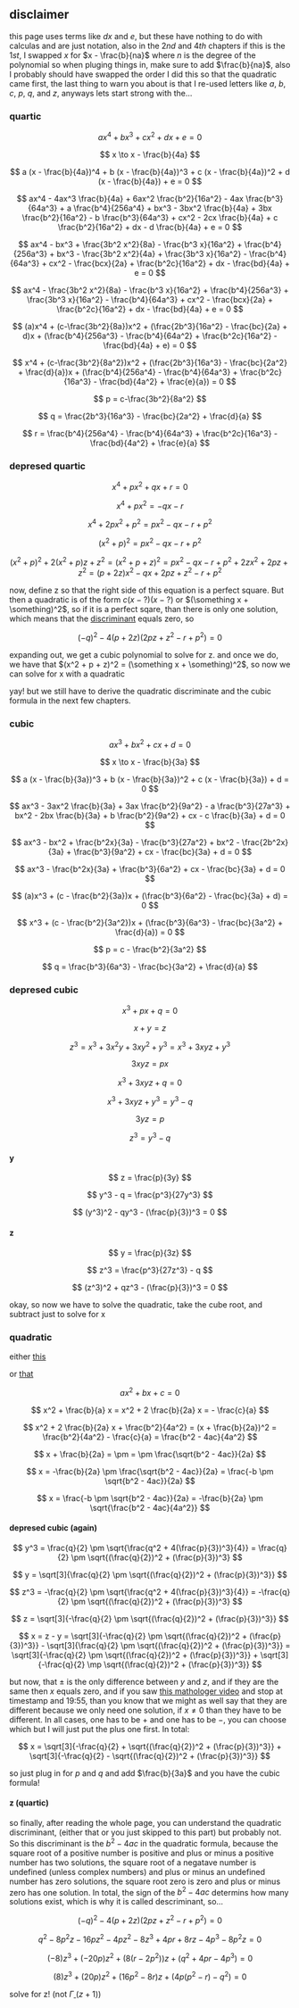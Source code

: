 ## disclaimer

this page uses terms like $dx$ and $e$, but these have nothing to do with calculas and are just notation, also in the $2nd$ and $4th$ chapters if this is the $1st$, I swapped $x$ for $x - \frac{b}{na}$ where $n$ is the degree of the polynomial so when pluging things in, make sure to add $\frac{b}{na}$, also I probably should have swapped the order I did this so that the quadratic came first, the last thing to warn you about is that I re-used letters like $a$, $b$, $c$, $p$, $q$, and $z$, anyways lets start strong with the...

### quartic

$$ ax^4 + bx^3 + cx^2 + dx + e = 0 $$

$$ x \to x - \frac{b}{4a} $$

$$ a (x - \frac{b}{4a})^4 + b (x - \frac{b}{4a})^3 + c (x - \frac{b}{4a})^2 + d (x - \frac{b}{4a}) + e = 0 $$

$$ ax^4 - 4ax^3 \frac{b}{4a} + 6ax^2 \frac{b^2}{16a^2} - 4ax \frac{b^3}{64a^3} + a \frac{b^4}{256a^4} + bx^3 - 3bx^2 \frac{b}{4a} + 3bx \frac{b^2}{16a^2} - b \frac{b^3}{64a^3} + cx^2 - 2cx \frac{b}{4a} + c \frac{b^2}{16a^2} + dx - d \frac{b}{4a} + e = 0 $$

$$ ax^4 - bx^3 + \frac{3b^2 x^2}{8a} - \frac{b^3 x}{16a^2} + \frac{b^4}{256a^3} + bx^3 - \frac{3b^2 x^2}{4a} + \frac{3b^3 x}{16a^2} - \frac{b^4}{64a^3} + cx^2 - \frac{bcx}{2a} + \frac{b^2c}{16a^2} + dx - \frac{bd}{4a} + e = 0 $$

$$ ax^4 - \frac{3b^2 x^2}{8a} - \frac{b^3 x}{16a^2} + \frac{b^4}{256a^3} + \frac{3b^3 x}{16a^2} - \frac{b^4}{64a^3} + cx^2 - \frac{bcx}{2a} + \frac{b^2c}{16a^2} + dx - \frac{bd}{4a} + e = 0 $$

$$ (a)x^4 + (c-\frac{3b^2}{8a})x^2 + (\frac{2b^3}{16a^2} - \frac{bc}{2a} + d)x + (\frac{b^4}{256a^3} - \frac{b^4}{64a^2} + \frac{b^2c}{16a^2} - \frac{bd}{4a} + e) = 0 $$

$$ x^4 + (c-\frac{3b^2}{8a^2})x^2 + (\frac{2b^3}{16a^3} - \frac{bc}{2a^2} + \frac{d}{a})x + (\frac{b^4}{256a^4} - \frac{b^4}{64a^3} + \frac{b^2c}{16a^3} - \frac{bd}{4a^2} + \frac{e}{a}) = 0 $$

$$ p = c-\frac{3b^2}{8a^2} $$

$$ q = \frac{2b^3}{16a^3} - \frac{bc}{2a^2} + \frac{d}{a} $$

$$ r = \frac{b^4}{256a^4} - \frac{b^4}{64a^3} + \frac{b^2c}{16a^3} - \frac{bd}{4a^2} + \frac{e}{a} $$

### depresed quartic

$$ x^4 + px^2 + qx + r = 0 $$

$$ x^4 + px^2 = -qx - r $$

$$ x^4 + 2px^2 + p^2 = px^2 - qx - r + p^2 $$

$$ (x^2 + p)^2 = px^2 - qx - r + p^2 $$

$$ (x^2 + p)^2 + 2(x^2 + p)z + z^2 = (x^2 + p + z)^2 = px^2 - qx - r + p^2 + 2zx^2 + 2pz + z^2 = (p + 2z)x^2 - qx + 2pz + z^2 - r + p^2 $$

now, define z so that the right side of this equation is a perfect square. But then a quadratic is of the form $c(x - ?)(x - ?)$ or $(\something x + \something)^2$, so if it is a perfect sqare, than there is only one solution, which means that the [discriminant](https://silaspe.github.io/maths/polynomial.html#depresed-quartic-again) equals zero, so

$$ (-q)^2 - 4(p + 2z)(2pz + z^2 - r + p^2) = 0 $$

expanding out, we get a cubic polynomial to solve for z. and once we do, we have that $(x^2 + p + z)^2 = (\something x + \something)^2$, so now we can solve for x with a quadratic

yay! but we still have to derive the quadratic discriminate and the cubic formula in the next few chapters.

### cubic

$$ ax^3 + bx^2 + cx + d = 0 $$

$$ x \to x - \frac{b}{3a} $$

$$ a (x - \frac{b}{3a})^3 + b (x - \frac{b}{3a})^2 + c (x - \frac{b}{3a}) + d = 0 $$

$$ ax^3 - 3ax^2 \frac{b}{3a} + 3ax \frac{b^2}{9a^2} - a \frac{b^3}{27a^3} + bx^2 - 2bx \frac{b}{3a} + b \frac{b^2}{9a^2} + cx - c \frac{b}{3a} + d = 0 $$

$$ ax^3 - bx^2 + \frac{b^2x}{3a} - \frac{b^3}{27a^2} + bx^2 - \frac{2b^2x}{3a} + \frac{b^3}{9a^2} + cx - \frac{bc}{3a} + d = 0 $$

$$ ax^3 - \frac{b^2x}{3a} + \frac{b^3}{6a^2} + cx - \frac{bc}{3a} + d = 0 $$

$$ (a)x^3 + (c - \frac{b^2}{3a})x + (\frac{b^3}{6a^2} - \frac{bc}{3a} + d) = 0 $$

$$ x^3 + (c - \frac{b^2}{3a^2})x + (\frac{b^3}{6a^3} - \frac{bc}{3a^2} + \frac{d}{a}) = 0 $$

$$ p = c - \frac{b^2}{3a^2} $$

$$ q = \frac{b^3}{6a^3} - \frac{bc}{3a^2} + \frac{d}{a} $$

### depresed cubic

$$ x^3 + px + q = 0 $$

$$ x + y = z $$

$$ z^3 = x^3 + 3x^2 y + 3x y^2 + y^3 = x^3 + 3xyz + y^3 $$

$$ 3xyz = px $$

$$ x^3 + 3xyz + q = 0 $$

$$ x^3 + 3xyz + y^3 = y^3 - q $$

$$ 3yz = p $$

$$ z^3 = y^3 - q $$

#### y

$$ z = \frac{p}{3y} $$

$$ y^3 - q = \frac{p^3}{27y^3} $$

$$ (y^3)^2 - qy^3 - (\frac{p}{3})^3 = 0 $$

#### z

$$ y = \frac{p}{3z} $$

$$ z^3 = \frac{p^3}{27z^3} - q $$

$$ (z^3)^2 + qz^3 - (\frac{p}{3})^3 = 0 $$

okay, so now we have to solve the quadratic, take the cube root, and subtract just to solve for x

### quadratic

either [this](https://silaspe.github.io/maths/quadratic.html)

or [that](https://silaspe.github.io/maths/polynomial.html#quadratic)

$$ ax^2 + bx + c = 0 $$

$$ x^2 + \frac{b}{a} x = x^2 + 2 \frac{b}{2a} x = - \frac{c}{a} $$

$$ x^2 + 2 \frac{b}{2a} x + \frac{b^2}{4a^2} = (x + \frac{b}{2a})^2 = \frac{b^2}{4a^2} - \frac{c}{a} = \frac{b^2 - 4ac}{4a^2} $$

$$ x + \frac{b}{2a} = \pm  = \pm \frac{\sqrt{b^2 - 4ac}}{2a} $$

$$ x = -\frac{b}{2a} \pm \frac{\sqrt{b^2 - 4ac}}{2a} = \frac{-b \pm \sqrt{b^2 - 4ac}}{2a} $$

$$ x = \frac{-b \pm \sqrt{b^2 - 4ac}}{2a} = -\frac{b}{2a} \pm \sqrt{\frac{b^2 - 4ac}{4a^2}} $$

#### depresed cubic (again)

$$ y^3 = \frac{q}{2} \pm \sqrt{\frac{q^2 + 4(\frac{p}{3})^3}{4}} = \frac{q}{2} \pm \sqrt{(\frac{q}{2})^2 + (\frac{p}{3})^3} $$

$$ y = \sqrt[3]{\frac{q}{2} \pm \sqrt{(\frac{q}{2})^2 + (\frac{p}{3})^3}} $$

$$ z^3 = -\frac{q}{2} \pm \sqrt{\frac{q^2 + 4(\frac{p}{3})^3}{4}} = -\frac{q}{2} \pm \sqrt{(\frac{q}{2})^2 + (\frac{p}{3})^3} $$

$$ z = \sqrt[3]{-\frac{q}{2} \pm \sqrt{(\frac{q}{2})^2 + (\frac{p}{3})^3}} $$

$$ x = z - y = \sqrt[3]{-\frac{q}{2} \pm \sqrt{(\frac{q}{2})^2 + (\frac{p}{3})^3}} - \sqrt[3]{\frac{q}{2} \pm \sqrt{(\frac{q}{2})^2 + (\frac{p}{3})^3}} = \sqrt[3]{-\frac{q}{2} \pm \sqrt{(\frac{q}{2})^2 + (\frac{p}{3})^3}} + \sqrt[3]{-\frac{q}{2} \mp \sqrt{(\frac{q}{2})^2 + (\frac{p}{3})^3}} $$

but now, that $\pm$ is the only difference between $y$ and $z$, and if they are the same then $x$ equals zero, and if you saw [this mathologer video](https://www.youtube.com/watch?v=N-KXStupwsc&t=978s) and stop at timestamp and 19:55, than you know that we might as well say that they are different because we only need one solution, if $x \neq 0$ than they have to be different. In all cases, one has to be $+$ and one has to be $-$, you can choose which but I will just put the plus one first. In total:

$$ x = \sqrt[3]{-\frac{q}{2} + \sqrt{(\frac{q}{2})^2 + (\frac{p}{3})^3}} + \sqrt[3]{-\frac{q}{2} - \sqrt{(\frac{q}{2})^2 + (\frac{p}{3})^3}} $$

so just plug in for $p$ and $q$ and add $\frac{b}{3a}$ and you have the cubic formula!

#### z (quartic)

so finally, after reading the whole page, you can understand the quadratic discriminant, (either that or you just skipped to this part) but probably not. So this discriminant is the $b^2 - 4ac$ in the quadratic formula, because the square root of a positive number is positive and plus or minus a positive number has two solutions, the square root of a negatave number is undefined (unless complex numbers) and plus or minus an undefined number has zero solutions, the square root zero is zero and plus or minus zero has one solution. In total, the sign of the $b^2 - 4ac$ determins how many solutions exist, which is why it is called descriminant, so...

$$ (-q)^2 - 4(p + 2z)(2pz + z^2 - r + p^2) = 0 $$

$$ q^2 - 8p^2z - 16pz^2 - 4pz^2 - 8z^3 + 4pr + 8rz - 4p^3 - 8p^2z = 0 $$

$$ (-8)z^3 + (-20p)z^2 + (8(r - 2p^2))z + (q^2 + 4pr - 4p^3) = 0 $$

$$ (8)z^3 + (20p)z^2 + (16p^2 - 8r)z + (4p(p^2 - r) - q^2) = 0 $$

solve for z! (not $\Gamma$[ ](https://silaspe.github.io/maths/gamma.html)($z + 1$))
